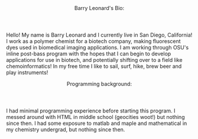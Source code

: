<header>Barry Leonard's Bio:</header>

Hello! My name is Barry Leonard and I currently live in San Diego, California! I work as a polymer chemist for a biotech company, making fluorescent dyes used in biomedical imaging applications. I am working through OSU's inline post-bass program with the hopes that I can begin to develop applications for use in biotech, and potentially shifting over to a field like chemoinformatics! In my free time I like to sail, surf, hike, brew beer and play instruments!

<header>Programming background:</header>

I had minimal programming experience before starting this program. I messed around with HTML in middle school (geocities woot!) but nothing since then. I had some exposure to matlab and maple and mathematical in my chemistry undergrad, but nothing since then.